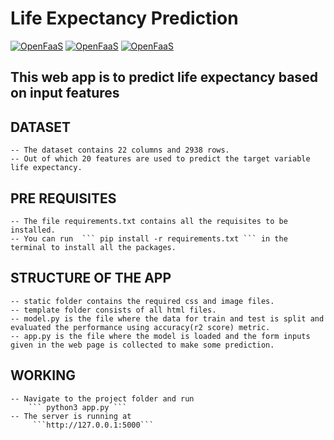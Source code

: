 # Life Expectancy Prediction

[![OpenFaaS](https://img.shields.io/badge/Framework-Flask-darkblue.svg)](https://www.openfaas.com)
[![OpenFaaS](https://img.shields.io/badge/Model-LinearRegression-darkgreen.svg)](https://www.openfaas.com)
[![OpenFaaS](https://img.shields.io/badge/Language-Python-purple.svg)](https://www.openfaas.com)

## This web app is to predict life expectancy based on input features 

## DATASET
    -- The dataset contains 22 columns and 2938 rows.
    -- Out of which 20 features are used to predict the target variable life expectancy.

## PRE REQUISITES
    -- The file requirements.txt contains all the requisites to be installed.
    -- You can run  ``` pip install -r requirements.txt ``` in the terminal to install all the packages.

## STRUCTURE OF THE APP
    -- static folder contains the required css and image files.
    -- template folder consists of all html files.
    -- model.py is the file where the data for train and test is split and evaluated the performance using accuracy(r2 score) metric.
    -- app.py is the file where the model is loaded and the form inputs given in the web page is collected to make some prediction.

## WORKING
    -- Navigate to the project folder and run
        ``` python3 app.py ```
    -- The server is running at
         ```http://127.0.0.1:5000```


